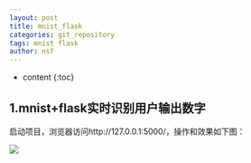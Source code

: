 ```yaml
---
layout: post
title: mnist_flask
categories: git_repository
tags: mnist flask
author: nsf
---
```


* content
{:toc}




## 1.mnist+flask实时识别用户输出数字

启动项目，浏览器访问http://127.0.0.1:5000/，操作和效果如下图：

![](https://cdn.jsdelivr.net/gh/nsf-github/tdxlj.github.io@master/_posts/image/2020-08-06-mnist_flask.gif)

